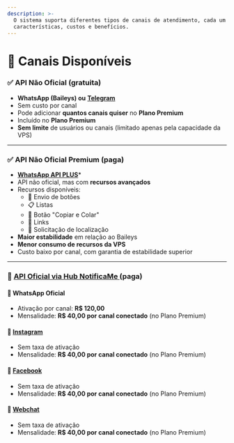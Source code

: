 ```yaml
---
description: >-
  O sistema suporta diferentes tipos de canais de atendimento, cada um com suas
  características, custos e benefícios.
---
```


# 📡 Canais Disponíveis

### ✅ API Não Oficial (gratuita)

* **WhatsApp (Baileys) ou** [**Telegram**](telegram.md)
* Sem custo por canal
* Pode adicionar **quantos canais quiser** no **Plano Premium**
* Incluído no **Plano Premium**
* **Sem limite** de usuários ou canais (limitado apenas pela capacidade da VPS)

***

### ✅ API Não Oficial Premium (paga)

* [**WhatsApp API PLUS**](whatsapp_api_plus.md)\*
* API não oficial, mas com **recursos avançados**
* Recursos disponíveis:
  * 📌 Envio de botões
  * 📋 Listas
  * 🔘 Botão "Copiar e Colar"
  * 🔗 Links
  * 📍 Solicitação de localização
* **Maior estabilidade** em relação ao Baileys
* **Menor consumo de recursos da VPS**
* Custo baixo por canal, com garantia de estabilidade superior

***

### 💼 [API Oficial via Hub NotificaMe ](api-oficial/)(paga)

#### 📱 WhatsApp Oficial

* Ativação por canal: **R$ 120,00**
* Mensalidade: **R$ 40,00 por canal conectado** (no Plano Premium)

#### 📸 [Instagram](facebook-e-instagram-via-hub.md)

* Sem taxa de ativação
* Mensalidade: **R$ 40,00 por canal conectado** (no Plano Premium)

#### 📘 [Facebook](facebook-e-instagram-via-hub.md)

* Sem taxa de ativação
* Mensalidade: **R$ 40,00 por canal conectado** (no Plano Premium)

#### 💬 [Webchat](facebook-e-instagram-via-hub.md)

* Sem taxa de ativação
* Mensalidade: **R$ 40,00 por canal conectado** (no Plano Premium)
